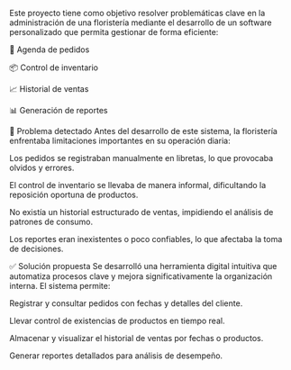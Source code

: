 Este proyecto tiene como objetivo resolver problemáticas clave en la administración de una floristería mediante el desarrollo de un software personalizado que permita gestionar de forma eficiente:

📅 Agenda de pedidos

📦 Control de inventario

📈 Historial de ventas

📊 Generación de reportes

🎯 Problema detectado
Antes del desarrollo de este sistema, la floristería enfrentaba limitaciones importantes en su operación diaria:

Los pedidos se registraban manualmente en libretas, lo que provocaba olvidos y errores.

El control de inventario se llevaba de manera informal, dificultando la reposición oportuna de productos.

No existía un historial estructurado de ventas, impidiendo el análisis de patrones de consumo.

Los reportes eran inexistentes o poco confiables, lo que afectaba la toma de decisiones.

✅ Solución propuesta
Se desarrolló una herramienta digital intuitiva que automatiza procesos clave y mejora significativamente la organización interna. El sistema permite:

Registrar y consultar pedidos con fechas y detalles del cliente.

Llevar control de existencias de productos en tiempo real.

Almacenar y visualizar el historial de ventas por fechas o productos.

Generar reportes detallados para análisis de desempeño.
